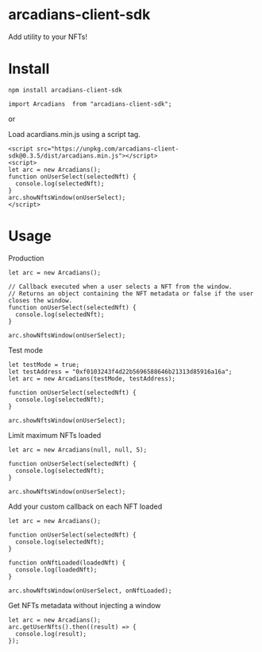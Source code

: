 # arcadians-client-sdk

Add utility to your NFTs!

# Install

```
npm install arcadians-client-sdk
```

```
import Arcadians  from "arcadians-client-sdk";
```

or

Load acardians.min.js using a script tag.

```
<script src="https://unpkg.com/arcadians-client-sdk@0.3.5/dist/arcadians.min.js"></script>
<script>
let arc = new Arcadians();
function onUserSelect(selectedNft) {
  console.log(selectedNft);
}
arc.showNftsWindow(onUserSelect);
</script>
```

# Usage

Production

```
let arc = new Arcadians();

// Callback executed when a user selects a NFT from the window.
// Returns an object containing the NFT metadata or false if the user closes the window.
function onUserSelect(selectedNft) {
  console.log(selectedNft);
}

arc.showNftsWindow(onUserSelect);
```

Test mode

```
let testMode = true;
let testAddress = "0xf0103243f4d22b5696588646b21313d85916a16a";
let arc = new Arcadians(testMode, testAddress);

function onUserSelect(selectedNft) {
  console.log(selectedNft);
}

arc.showNftsWindow(onUserSelect);
```

Limit maximum NFTs loaded

```
let arc = new Arcadians(null, null, 5);

function onUserSelect(selectedNft) {
  console.log(selectedNft);
}

arc.showNftsWindow(onUserSelect);
```

Add your custom callback on each NFT loaded

```
let arc = new Arcadians();

function onUserSelect(selectedNft) {
  console.log(selectedNft);
}

function onNftLoaded(loadedNft) {
  console.log(loadedNft);
}

arc.showNftsWindow(onUserSelect, onNftLoaded);
```

Get NFTs metadata without injecting a window

```
let arc = new Arcadians();
arc.getUserNfts().then((result) => {
  console.log(result);
});
```